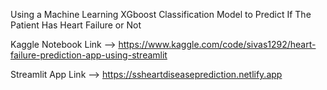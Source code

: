 Using a Machine Learning XGboost Classification Model to Predict If The Patient Has Heart Failure or Not

Kaggle Notebook Link --> https://www.kaggle.com/code/sivas1292/heart-failure-prediction-app-using-streamlit

Streamlit App Link --> https://ssheartdiseaseprediction.netlify.app
